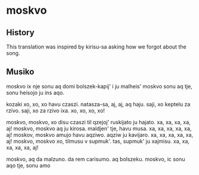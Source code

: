 moskvo
===

History
---
This translation was inspired by kirisu-sa asking how we forgot about the song.

Musiko
---

moskvo
ix nje sonu aq
domi bolszek-kapij'
i ju malheis'
moskvo
sonu aq tje,
sonu heisojo
ju ins aqo.

kozaki xo, xo, xo havu czaszi.
natasza-sa, aj, aj, aq haju.
saji, xo keptelu za rzivo.
saji, xo za rzivo ixa.
xo, xo, xo, xo!

moskvo, moskvo,
xo disu czaszi til qzejoj'
ruskijato ju hajato.
xa, xa, xa, xa, aj!
moskvo, moskvo
aq ju kirosa.
maldjen' tje, havu musa.
xa, xa, xa, xa, xa, aj!
moskov, moskvo
amujo havu aqziwo.
aqziw ju kavijaro.
xa, xa, xa, xa, xa, aj!
moskvo, moskvo
xo, tilmusu v supmuk'.
tas, supmuk' ju xajmisu.
xa, xa, xa, xa, xa, aj!

moskvo,
aq da malzuno.
da rem carisumo.
aq bolszeku.
moskvo,
ic sonu aqo tje,
sonu amo


